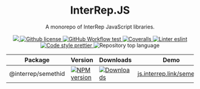 <p align="center">
    <h1 align="center">
        InterRep.JS
    </h1>
    <p align="center">A monorepo of InterRep JavaScript libraries.</p>
</p>

<p align="center">
    <a href="https://github.com/InterRep" target="_blank">
        <img src="https://img.shields.io/badge/project-InterRep-blue.svg?style=flat-square">
    </a>
    <a href="https://github.com/interrep/interrep.js/blob/main/LICENSE" target="_blank">
        <img alt="Github license" src="https://img.shields.io/github/license/interrep/interrep.js.svg?style=flat-square">
    </a>
    <a href="https://github.com/interrep/interrep.js/actions?query=workflow%3Atest" target="_blank">
        <img alt="GitHub Workflow test" src="https://img.shields.io/github/workflow/status/interrep/interrep.js/test?label=test&style=flat-square&logo=github">
    </a>
    <a href='https://coveralls.io/github/InterRep/interrep.js' target="_blank">
        <img alt="Coveralls" src="https://img.shields.io/coveralls/github/InterRep/interrep.js?style=flat-square&logo=coveralls">
    </a>
    <a href="https://eslint.org/" target="_blank">
        <img alt="Linter eslint" src="https://img.shields.io/badge/linter-eslint-8080f2?style=flat-square&logo=eslint">
    </a>
    <a href="https://prettier.io/" target="_blank">
        <img alt="Code style prettier" src="https://img.shields.io/badge/code%20style-prettier-f8bc45?style=flat-square&logo=prettier">
    </a>
    <img alt="Repository top language" src="https://img.shields.io/github/languages/top/InterRep/interrep.js?style=flat-square&logo=typescript">
</p>


<table>
  <th>Package</th>
  <th>Version</th>
  <th>Downloads</th>
  <th>Demo</th>
  <th>Docs</th>
  <tbody>
    <tr>
      <td>
      @interrep/semethid
      </td>
      <td>
        <!-- NPM version -->
        <a href="https://npmjs.org/package/@interrep/semethid">
          <img src="https://img.shields.io/npm/v/@interrep/semethid.svg?style=flat-square" alt="NPM version" />
        </a>
      </td>
      <td>
        <!-- Downloads -->
        <a href="https://npmjs.org/package/@interrep/semethid">
          <img src="https://img.shields.io/npm/dm/@interrep/semethid.svg?style=flat-square" alt="Downloads" />
        </a>
      </td>
      <td>
        <!-- Demo -->
        <a href="https://js.interrep.link/semethid/">
            js.interrep.link/semethid
        </a>
      </td>
      <td>
        <!-- Docs -->
      </td>
    </tr>
  <tbody>
</table>


